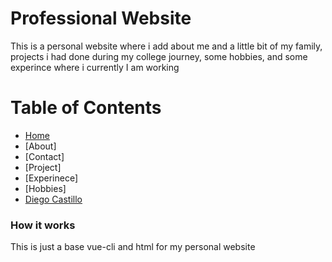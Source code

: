 # Professional Website
This is a personal website where i add about me and a little bit of my family, projects i had done during my college journey, some hobbies, and some experince where i currently I am working 


Table of Contents
=================

  * [Home](https://godussap.github.io/portfolio-website-Diego-Castillo/)
  * [About]
  * [Contact]
  * [Project]
  * [Experinece]
  * [Hobbies]
  * [Diego Castillo](#license)


###  How it works
This is just a base vue-cli and html for my personal website 

